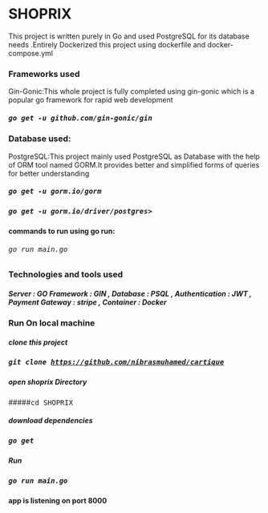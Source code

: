 # SHOPRIX
This project is written purely in Go and used PostgreSQL for its database needs .Entirely Dockerized this project using dockerfile and docker-compose.yml

### Frameworks used 

Gin-Gonic:This whole project is fully completed using gin-gonic which is a popular go framework for rapid web development

##### <kbd>go get -u github.com/gin-gonic/gin</kbd>

### Database used:

PostgreSQL:This project mainly used PostgreSQL as Database with the help of ORM tool named GORM.It provides better and simplified forms of queries for better understanding

##### <kbd> go get -u gorm.io/gorm </kbd>

##### <kbd> go get -u gorm.io/driver/postgres> </kbd>

#### commands to run using go run:

###### <kbd> go run main.go </kbd>

### Technologies and tools used

##### Server : GO Framework : GIN ,  Database : PSQL  , Authentication : JWT , Payment Gateway : stripe ,  Container : Docker

### Run On local machine

##### clone this project

##### <kbd>git clone https://github.com/nibrasmuhamed/cartique</kbd>

##### open shoprix  Directory

#####<kbd>cd SHOPRIX</kbd>

##### download dependencies

##### <kbd>go get</kbd>

##### Run

##### <kbd>go run main.go</kbd>

#### app is listening on port 8000
